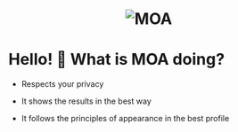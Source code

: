 
<h1 align="center">
  <img src="https://raw.githubusercontent.com/mehr32/test-fils/main/logo-col%20or.png" alt="MOA">
</h1>

# Hello! :wave:  What is MOA doing?

- Respects your privacy

- It shows the results in the best way

- It follows the principles of appearance in the best profile
